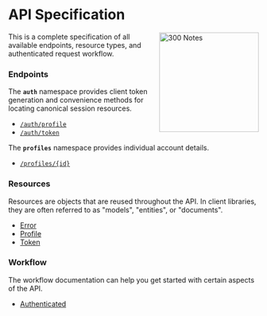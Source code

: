 # API Specification

<img src="https://raw.github.com/300Notes/api-spec/master/img/logo.png" alt="300 Notes" align="right" width=200/>

This is a complete specification of all available endpoints, resource types, and authenticated request workflow.

### Endpoints
The **`auth`** namespace provides client token generation and convenience methods for locating canonical session
resources.
 - [`/auth/profile`](auth/profile.md)
 - [`/auth/token`](auth/token.md)

The **`profiles`** namespace provides individual account details.
 - [`/profiles/{id}`](profiles/single.md)

### Resources
Resources are objects that are reused throughout the API. In client libraries, they are often referred to as "models",
"entities", or "documents".
 - [Error](resources/error.md)
 - [Profile](resources/profile.md)
 - [Token](resources/token.md)

### Workflow
The workflow documentation can help you get started with certain aspects of the API.
 - [Authenticated](workflow/auth.md)

